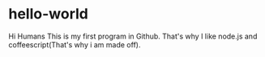 # hello-world
Hi Humans
This is my first program in Github.
That's why I like node.js and coffeescript(That's why i am made off).
